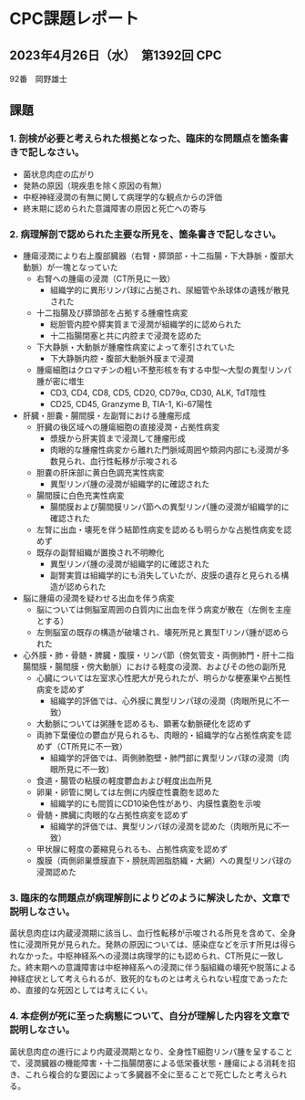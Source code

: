 # CPC課題レポート
## 2023年4月26日（水）　第1392回 CPC
92番　岡野雄士

## 課題
### 1. 剖検が必要と考えられた根拠となった、臨床的な問題点を箇条書きで記しなさい。
- 菌状息肉症の広がり
- 発熱の原因（現疾患を除く原因の有無）
- 中枢神経浸潤の有無に関して病理学的な観点からの評価
- 終末期に認められた意識障害の原因と死亡への寄与

### 2. 病理解剖で認められた主要な所見を、箇条書きで記しなさい。
- 腫瘍浸潤により右上腹部臓器（右腎・膵頭部・十二指腸・下大静脈・腹部大動脈）が一塊となっていた
    - 右腎への腫瘍の浸潤（CT所見に一致）
        - 組織学的に異形リンパ球に占拠され、尿細管や糸球体の遺残が散見された
    - 十二指腸及び膵頭部を占拠する腫瘤性病変
        - 総胆管内腔や膵実質まで浸潤が組織学的に認められた
        - 十二指腸閉塞と共に内腔まで浸潤を認めた
    - 下大静脈・大動脈が腫瘤性病変によって牽引されていた
        - 下大静脈内腔・腹部大動脈外膜まで浸潤
    - 腫瘍細胞はクロマチンの粗い不整形核を有する中型〜大型の異型リンパ腫が密に増生
        - CD3, CD4, CD8, CD5, CD20, CD79α, CD30, ALK, TdT陰性
        - CD25, CD45, Granzyme B, TIA-1, Ki-67陽性
- 肝臓・胆嚢・腸間膜・左副腎における腫瘤形成
    - 肝臓の後区域への腫瘍細胞の直接浸潤・占拠性病変
        - 漿膜から肝実質まで浸潤して腫瘤形成
        - 肉眼的な腫瘤性病変から離れた門脈域周囲や類洞内部にも浸潤が多数見られ、血行性転移が示唆される
    - 胆嚢の肝床部に黄白色調充実性病変
        - 異型リンパ腫の浸潤が組織学的に確認された
    - 腸間膜に白色充実性病変
        - 腸間膜および腸間膜リンパ節への異型リンパ腫の浸潤が組織学的に確認された
    - 左腎に出血・壊死を伴う結節性病変を認めるも明らかな占拠性病変を認めず
    - 既存の副腎組織が置換され不明瞭化
        - 異型リンパ腫の浸潤が組織学的に確認された
        - 副腎実質は組織学的にも消失していたが、皮膜の遺存と見られる構造が認められた
- 脳に腫瘍の浸潤を疑わせる出血を伴う病変
    - 脳については側脳室周囲の白質内に出血を伴う病変が散在（左側を主座とする）
    - 左側脳室の既存の構造が破壊され、壊死所見と異型Tリンパ腫が認められた
- 心外膜・肺・骨髄・脾臓・腹膜・リンパ節（傍気管支・両側肺門・肝十二指腸間膜・腸間膜・傍大動脈）における軽度の浸潤、およびその他の副所見
    - 心臓については左室求心性肥大が見られたが、明らかな梗塞巣や占拠性病変を認めず
        - 組織学的評価では、心外膜に異型リンパ球の浸潤（肉眼所見に不一致）
    - 大動脈については粥腫を認めるも、顕著な動脈硬化を認めず
    - 両肺下葉優位の鬱血が見られるも、肉眼的・組織学的な占拠性病変を認めず（CT所見に不一致）
        - 組織学的評価では、両側肺胞壁・肺門部に異型リンパ球の浸潤（肉眼所見に不一致）
    - 食道・腸管の粘膜の軽度鬱血および軽度出血所見
    - 卵巣・卵管に関しては左側に内膜症性嚢胞を認めた
        - 組織学的にも間質にCD10染色性があり、内膜性嚢胞を示唆
    - 骨髄・脾臓に肉眼的な占拠性病変を認めず
        - 組織学的評価では、異型リンパ球の浸潤を認めた（肉眼所見に不一致）
    - 甲状腺に軽度の萎縮見られるも、占拠性病変を認めず
    - 腹膜（両側卵巣漿膜直下・膀胱周囲脂肪織・大網）への異型リンパ球の浸潤認めた

### 3. 臨床的な問題点が病理解剖によりどのように解決したか、文章で説明しなさい。
菌状息肉症は内蔵浸潤期に該当し、血行性転移が示唆される所見を含めて、全身性に浸潤所見が見られた。発熱の原因については、感染症などを示す所見は得られなかった。中枢神経系への浸潤は病理学的にも認められ、CT所見に一致した。終末期への意識障害は中枢神経系への浸潤に伴う脳組織の壊死や脱落による神経症状として考えられるが、致死的なものとは考えられない程度であったため、直接的な死因としては考えにくい。

### 4. 本症例が死に至った病態について、自分が理解した内容を文章で説明しなさい。
菌状息肉症の進行により内蔵浸潤期となり、全身性T細胞リンパ腫を呈することで、浸潤臓器の機能障害・十二指腸閉塞による低栄養状態・腫瘍による消耗を招き、これら複合的な要因によって多臓器不全に至ることで死亡したと考えられる。
